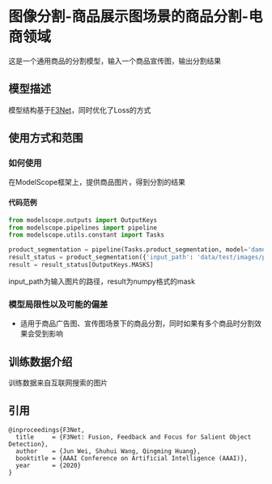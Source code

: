 
# 图像分割-商品展示图场景的商品分割-电商领域


这是一个通用商品的分割模型，输入一个商品宣传图，输出分割结果

## 模型描述

模型结构基于[F3Net](https://github.com/weijun88/F3Net)，同时优化了Loss的方式

## 使用方式和范围


### 如何使用

在ModelScope框架上，提供商品图片，得到分割的结果

#### 代码范例
```python
from modelscope.outputs import OutputKeys
from modelscope.pipelines import pipeline
from modelscope.utils.constant import Tasks

product_segmentation = pipeline(Tasks.product_segmentation, model='damo/cv_F3Net_product-segmentation')
result_status = product_segmentation({'input_path': 'data/test/images/product_segmentation.jpg'})
result = result_status[OutputKeys.MASKS]

```

input_path为输入图片的路径，result为numpy格式的mask

### 模型局限性以及可能的偏差

- 适用于商品广告图、宣传图场景下的商品分割，同时如果有多个商品时分割效果会受到影响


## 训练数据介绍

训练数据来自互联网搜索的图片


## 引用
```
@inproceedings{F3Net,
  title     = {F3Net: Fusion, Feedback and Focus for Salient Object Detection},
  author    = {Jun Wei, Shuhui Wang, Qingming Huang},
  booktitle = {AAAI Conference on Artificial Intelligence (AAAI)},
  year      = {2020}
}
```